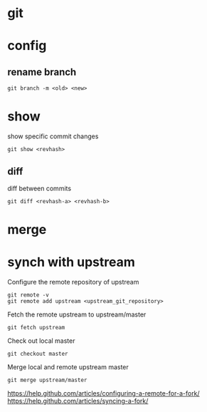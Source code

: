 git
=======================================
# config

## rename branch
```
git branch -m <old> <new>
```

# show
show specific commit changes
```
git show <revhash>
```

## diff
diff between commits
```
git diff <revhash-a> <revhash-b>
```

# merge

# synch with upstream
Configure the remote repository of upstream
```
git remote -v
git remote add upstream <upstream_git_repository>
```
Fetch the remote upstream to upstream/master
```
git fetch upstream
```
Check out local master
```
git checkout master
```
Merge local and remote upstream master
```
git merge upstream/master
```
https://help.github.com/articles/configuring-a-remote-for-a-fork/  
https://help.github.com/articles/syncing-a-fork/  

